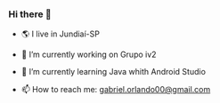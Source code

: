### Hi there 👋
- 🌎 I live in Jundiaí-SP
- 🔭 I’m currently working on Grupo iv2
- 🌱 I’m currently learning Java whith Android Studio

- 📫 How to reach me: gabriel.orlando00@gmail.com
<!--
**GabrielOrlando/GabrielOrlando** is a ✨ _special_ ✨ repository because its `README.md` (this file) appears on your GitHub profile.

Here are some ideas to get you started:


- 👯 I’m looking to collaborate on ...
- 🤔 I’m looking for help with ...
- 💬 Ask me about ...

- 😄 Pronouns: ...
- ⚡ Fun fact: ...
-->
